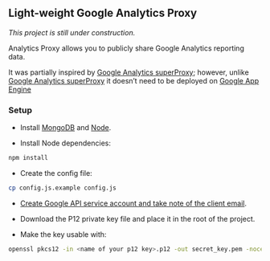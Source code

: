 ## Light-weight Google Analytics Proxy

*This project is still under construction.*

Analytics Proxy allows you to publicly share Google Analytics reporting data.

It was partially inspired by [Google Analytics superProxy](https://github.com/googleanalytics/google-analytics-super-proxy); however, unlike [Google Analytics superProxy](https://github.com/googleanalytics/google-analytics-super-proxy) it doesn’t need to be deployed on [Google App Engine](https://appengine.google.com/)

### Setup

* Install [MongoDB](https://www.mongodb.org/) and [Node](http://nodejs.org/).

* Install Node dependencies:

```bash
npm install
```

* Create the config file:

```bash
cp config.js.example config.js
```

* [Create Google API service account and take note of the client email](https://developers.google.com/accounts/docs/OAuth2ServiceAccount).

* Download the P12 private key file and place it in the root of the project.

* Make the key usable with:

```bash
openssl pkcs12 -in <name of your p12 key>.p12 -out secret_key.pem -nocerts -nodes
```
